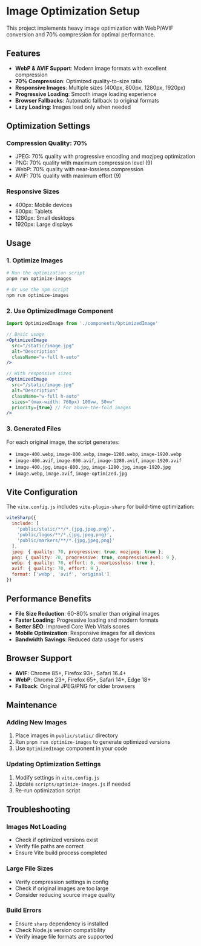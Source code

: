 # Image Optimization Setup

This project implements heavy image optimization with WebP/AVIF conversion and 70% compression for optimal performance.

## Features

- **WebP & AVIF Support**: Modern image formats with excellent compression
- **70% Compression**: Optimized quality-to-size ratio
- **Responsive Images**: Multiple sizes (400px, 800px, 1280px, 1920px)
- **Progressive Loading**: Smooth image loading experience
- **Browser Fallbacks**: Automatic fallback to original formats
- **Lazy Loading**: Images load only when needed

## Optimization Settings

### Compression Quality: 70%
- JPEG: 70% quality with progressive encoding and mozjpeg optimization
- PNG: 70% quality with maximum compression level (9)
- WebP: 70% quality with near-lossless compression
- AVIF: 70% quality with maximum effort (9)

### Responsive Sizes
- 400px: Mobile devices
- 800px: Tablets
- 1280px: Small desktops
- 1920px: Large displays

## Usage

### 1. Optimize Images
```bash
# Run the optimization script
pnpm run optimize-images

# Or use the npm script
npm run optimize-images
```

### 2. Use OptimizedImage Component
```jsx
import OptimizedImage from './components/OptimizedImage'

// Basic usage
<OptimizedImage 
  src="/static/image.jpg" 
  alt="Description" 
  className="w-full h-auto"
/>

// With responsive sizes
<OptimizedImage 
  src="/static/image.jpg" 
  alt="Description" 
  className="w-full h-auto"
  sizes="(max-width: 768px) 100vw, 50vw"
  priority={true} // For above-the-fold images
/>
```

### 3. Generated Files
For each original image, the script generates:
- `image-400.webp`, `image-800.webp`, `image-1280.webp`, `image-1920.webp`
- `image-400.avif`, `image-800.avif`, `image-1280.avif`, `image-1920.avif`
- `image-400.jpg`, `image-800.jpg`, `image-1280.jpg`, `image-1920.jpg`
- `image.webp`, `image.avif`, `image-optimized.jpg`

## Vite Configuration

The `vite.config.js` includes `vite-plugin-sharp` for build-time optimization:

```javascript
viteSharp({
  include: [
    'public/static/**/*.{jpg,jpeg,png}',
    'public/logos/**/*.{jpg,jpeg,png}',
    'public/markers/**/*.{jpg,jpeg,png}'
  ],
  jpeg: { quality: 70, progressive: true, mozjpeg: true },
  png: { quality: 70, progressive: true, compressionLevel: 9 },
  webp: { quality: 70, effort: 6, nearLossless: true },
  avif: { quality: 70, effort: 9 },
  format: ['webp', 'avif', 'original']
})
```

## Performance Benefits

- **File Size Reduction**: 60-80% smaller than original images
- **Faster Loading**: Progressive loading and modern formats
- **Better SEO**: Improved Core Web Vitals scores
- **Mobile Optimization**: Responsive images for all devices
- **Bandwidth Savings**: Reduced data usage for users

## Browser Support

- **AVIF**: Chrome 85+, Firefox 93+, Safari 16.4+
- **WebP**: Chrome 23+, Firefox 65+, Safari 14+, Edge 18+
- **Fallback**: Original JPEG/PNG for older browsers

## Maintenance

### Adding New Images
1. Place images in `public/static/` directory
2. Run `pnpm run optimize-images` to generate optimized versions
3. Use `OptimizedImage` component in your code

### Updating Optimization Settings
1. Modify settings in `vite.config.js`
2. Update `scripts/optimize-images.js` if needed
3. Re-run optimization script

## Troubleshooting

### Images Not Loading
- Check if optimized versions exist
- Verify file paths are correct
- Ensure Vite build process completed

### Large File Sizes
- Verify compression settings in config
- Check if original images are too large
- Consider reducing source image quality

### Build Errors
- Ensure `sharp` dependency is installed
- Check Node.js version compatibility
- Verify image file formats are supported 